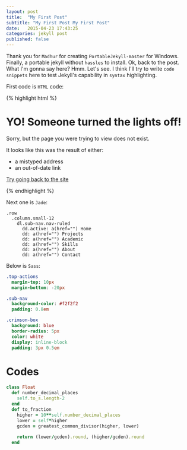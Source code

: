 ```yaml
---
layout: post
title:  "My First Post"
subtitle: "My First Post My First Post"
date:   2015-04-23 17:43:25
categories: jekyll post
published: false
---
```


Thank you for `Madhur` for creating `PortableJekyll-master` for Windows. Finally, a portable jekyll without `hassles` to install. Ok, back to the post. What I'm gonna say here? Hmm. Let's see. I think I'll try to write `code snippets` here to test Jekyll's capability in `syntax` highlighting.

<!--more-->

First code is `HTML` code:

{% highlight html %}
<div class="info">
    <h1>YO! Someone turned the lights off!</h1>
    <p>Sorry, but the page you were trying to view does not exist.</p>
    <p>It looks like this was the result of either:</p>
    <ul>
      <li>a mistyped address</li>
      <li>an out-of-date link</li>
    </ul>
    <p><a href="/">Try going back to the site</a></p>
  </div>
{% endhighlight %}

Next one is `Jade`:

```jade
.row
  .column.small-12
    dl.sub-nav.nav-ruled
      dd.active: a(href="") Home
      dd: a(href="") Projects
      dd: a(href="") Academic
      dd: a(href="") Skills
      dd: a(href="") About
      dd: a(href="") Contact
```

Below is `Sass`:

``` sass
.top-actions
  margin-top: 10px
  margin-bottom: -20px

.sub-nav
  background-color: #f2f2f2
  padding: 0.8em

.crimson-box
  background: blue
  border-radius: 5px
  color: white
  display: inline-block
  padding: 3px 0.5em
```

# Codes
``` ruby
class Float
  def number_decimal_places
    self.to_s.length-2
  end
  def to_fraction
    higher = 10**self.number_decimal_places
    lower = self*higher
    gcden = greatest_common_divisor(higher, lower)
 
    return (lower/gcden).round, (higher/gcden).round
  end
```
